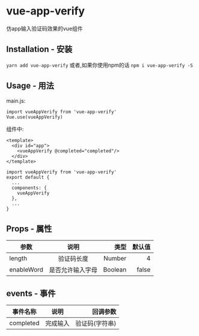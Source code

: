 # vue-app-verify
仿app输入验证码效果的vue组件

## Installation - 安装
`yarn add vue-app-verify`
或者,如果你使用npm的话
`npm i vue-app-verify -S`

## Usage - 用法
main.js:
```
import vueAppVerify from 'vue-app-verify'
Vue.use(vueAppVerify)
```
组件中:
```
<template>
  <div id="app">
    <vueAppVerify @completed="completed"/>
  </div>
</template>

import vueAppVerify from 'vue-app-verify'
export default {
  ...
  components: {
    vueAppVerify
  },
  ...
}
```

## Props - 属性
参数|说明|类型|默认值
---|:--:|---:|---:
length|验证码长度|Number|4
enableWord|是否允许输入字母|Boolean|false

## events - 事件
事件名称|说明|回调参数
---|:--:|---:
completed|完成输入|验证码(字符串)